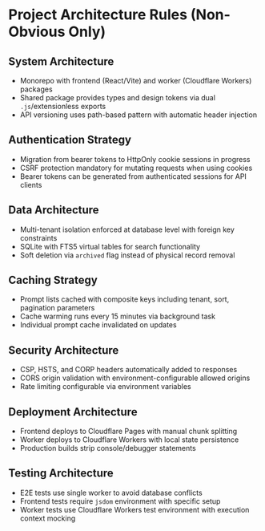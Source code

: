 # Project Architecture Rules (Non-Obvious Only)

## System Architecture
- Monorepo with frontend (React/Vite) and worker (Cloudflare Workers) packages
- Shared package provides types and design tokens via dual `.js`/extensionless exports
- API versioning uses path-based pattern with automatic header injection

## Authentication Strategy
- Migration from bearer tokens to HttpOnly cookie sessions in progress
- CSRF protection mandatory for mutating requests when using cookies
- Bearer tokens can be generated from authenticated sessions for API clients

## Data Architecture
- Multi-tenant isolation enforced at database level with foreign key constraints
- SQLite with FTS5 virtual tables for search functionality
- Soft deletion via `archived` flag instead of physical record removal

## Caching Strategy
- Prompt lists cached with composite keys including tenant, sort, pagination parameters
- Cache warming runs every 15 minutes via background task
- Individual prompt cache invalidated on updates

## Security Architecture
- CSP, HSTS, and CORP headers automatically added to responses
- CORS origin validation with environment-configurable allowed origins
- Rate limiting configurable via environment variables

## Deployment Architecture
- Frontend deploys to Cloudflare Pages with manual chunk splitting
- Worker deploys to Cloudflare Workers with local state persistence
- Production builds strip console/debugger statements

## Testing Architecture
- E2E tests use single worker to avoid database conflicts
- Frontend tests require `jsdom` environment with specific setup
- Worker tests use Cloudflare Workers test environment with execution context mocking